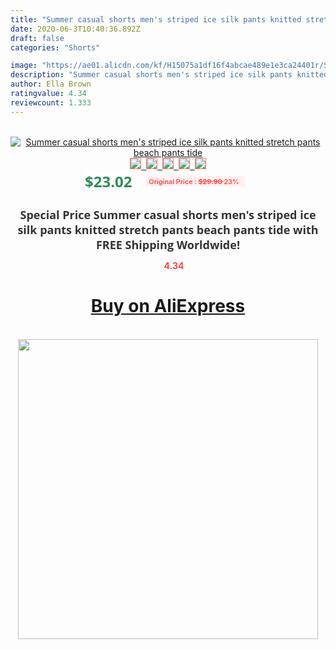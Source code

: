 ```yaml
---
title: "Summer casual shorts men's striped ice silk pants knitted stretch pants beach pants tide"
date: 2020-06-3T10:40:36.892Z
draft: false
categories: "Shorts"

image: "https://ae01.alicdn.com/kf/H15075a1df16f4abcae489e1e3ca24401r/Summer-casual-shorts-men-s-striped-ice-silk-pants-knitted-stretch-pants-beach-pants-tide.jpg"
description: "Summer casual shorts men's striped ice silk pants knitted stretch pants beach pants tide"
author: Ella Brown
ratingvalue: 4.34
reviewcount: 1.333
---
```

<br>
<div style="text-align: center;">
<a href="https://s.click.aliexpress.com/e/_AmAUP3" target="_blank" rel="nofollow noopener noreferrer"><img alt="Summer casual shorts men's striped ice silk pants knitted stretch pants beach pants tide" class="magnifier-image" src="https://ae01.alicdn.com/kf/H15075a1df16f4abcae489e1e3ca24401r/Summer-casual-shorts-men-s-striped-ice-silk-pants-knitted-stretch-pants-beach-pants-tide.jpg_640x640.jpg">
<br>
<img style="border:1px solid salmon" src="https://ae01.alicdn.com/kf/H15075a1df16f4abcae489e1e3ca24401r/Summer-casual-shorts-men-s-striped-ice-silk-pants-knitted-stretch-pants-beach-pants-tide.jpg_120x120.jpg">&nbsp;&nbsp;<img style="border:1px solid salmon" src="https://ae01.alicdn.com/kf/He1eb79446d614542bac762b7768999c6J/Summer-casual-shorts-men-s-striped-ice-silk-pants-knitted-stretch-pants-beach-pants-tide.jpg_120x120.jpg">&nbsp;&nbsp;<img style="border:1px solid salmon" src="https://ae01.alicdn.com/kf/Ha0a0d5af9f9c495d9f69350a40a033828/Summer-casual-shorts-men-s-striped-ice-silk-pants-knitted-stretch-pants-beach-pants-tide.jpg_120x120.jpg">&nbsp;&nbsp;<img style="border:1px solid salmon" src="https://ae01.alicdn.com/kf/Hefd7c07d6aea4aeb9ac462095f2d76fcG/Summer-casual-shorts-men-s-striped-ice-silk-pants-knitted-stretch-pants-beach-pants-tide.jpg_120x120.jpg">&nbsp;&nbsp;<img style="border:1px solid salmon" src="https://ae01.alicdn.com/kf/H52b82cb95a8b4e629407a9a3a0c5204fI/Summer-casual-shorts-men-s-striped-ice-silk-pants-knitted-stretch-pants-beach-pants-tide.jpg_120x120.jpg"></a></div><br0>
<div style="text-align: center;"><span style="background-color: white; border: 0px; box-sizing: border-box; color: seagreen; display: inline-block; font-family: &quot;open sans&quot; , &quot;arial&quot; , &quot;helvetica&quot; , sans-serif , &quot;heiti&quot;; font-size: 24px; font-stretch: inherit; font-weight: 700; line-height: inherit; margin: 0px 10px 0px 0px; padding: 0px; vertical-align: middle;">$23.02 </span>
<span style="background: rgb(255 , 241 , 241); border-radius: 3px; border: 0px; box-sizing: border-box; color: #ff4747; display: inline-block; font-family: inherit; font-size: 12px; font-stretch: inherit; font-style: inherit; font-variant: inherit; font-weight: 600; line-height: inherit; margin: 0px; padding: 2px 5px; transform: scale(0.9); vertical-align: middle;">Original Price : <b style="text-decoration: line-through;">$29.90 </b> 23%&nbsp;&nbsp;</span></div>
<h1 style="color: #333333; display: inline-block; font-family: &quot;open sans&quot; , &quot;arial&quot; , &quot;helvetica&quot; , sans-serif , &quot;heiti&quot;; font-size: 18px; font-stretch: inherit; font-weight: 700; text-align: center;">Special Price Summer casual shorts men's striped ice silk pants knitted stretch pants beach pants tide with FREE Shipping Worldwide!</h1>
<div style="color: #ff4747; text-align: center;">
<img src="https://4.bp.blogspot.com/-M0ZcTcb-5uY/XleCXlxnR4I/AAAAAAAAAEc/OrjgMkXV1oMQFaCRZj5HQwOCBcu3w1FegCPcBGAYYCw/s1600/star.png" style="height: 15px;">&nbsp;<b>4.34</b></div>
<div class="button_cont" align="center"><a class="buynow_a" href="https://s.click.aliexpress.com/e/_AmAUP3" target="_blank" rel="nofollow noopener noreferrer"><H1>Buy on AliExpress</H1></a></div><br>
<div class="separator" style="clear: both; text-align: center;">
<img src="https://lh3.googleusercontent.com/-pTy5HemUv9M/XlePHvY0dAI/AAAAAAAAAE4/0nX5iRUoIWY8eMW9Dpxeirr157OZliDIgCLcBGAsYHQ/s1600/badge.gif" width="480">
</div>
